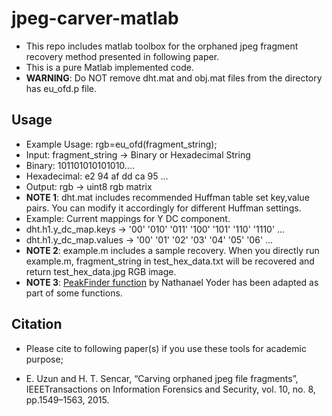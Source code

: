 # jpeg-carver-matlab

* This repo includes matlab toolbox for the orphaned jpeg fragment recovery method presented in following paper.
* This is a pure Matlab implemented code.
* **WARNING**: Do NOT remove dht.mat and obj.mat files from the directory has eu_ofd.p file. 

## Usage
* Example Usage: rgb=eu_ofd(fragment_string);
* Input: fragment_string -> Binary or Hexadecimal String
* Binary: 101101010101010....
* Hexadecimal: e2 94 af dd ca 95 ...
* Output: rgb -> uint8 rgb matrix
* **NOTE 1**: dht.mat includes recommended Huffman table set key,value pairs. You can modify it accordingly for different Huffman settings.
* Example: Current mappings for Y DC component.
* dht.h1.y_dc_map.keys 	 -> '00'    '010'    '011'    '100'    '101'    '110'    '1110' ...
* dht.h1.y_dc_map.values -> '00'    '01'    '02'    '03'    '04'    '05'    '06' ...
* **NOTE 2**: example.m includes a sample recovery. When you directly run example.m, fragment_string in test_hex_data.txt will be recovered and return test_hex_data.jpg RGB image.
* **NOTE 3**: [PeakFinder function](https://www.mathworks.com/matlabcentral/fileexchange/25500-peakfinder-x0--sel--thresh--extrema--includeendpoints--interpolate-) by Nathanael Yoder has been adapted as part of some functions.

## Citation
* Please cite to following paper(s) if you use these tools for academic purpose;

* E. Uzun and H. T. Sencar, “Carving orphaned jpeg file fragments”, IEEETransactions on Information Forensics and Security, vol. 10, no. 8, pp.1549–1563, 2015.
